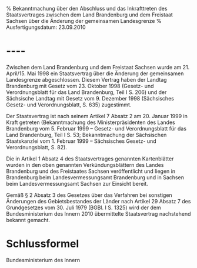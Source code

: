 % Bekanntmachung über den Abschluss und das Inkrafttreten des Staatsvertrages zwischen dem Land Brandenburg und dem Freistaat Sachsen über die Änderung der gemeinsamen Landesgrenze
% Ausfertigungsdatum: 23.09.2010
 
# ----

Zwischen dem Land Brandenburg und dem Freistaat Sachsen wurde am 21. April/15. Mai 1998 ein Staatsvertrag über die Änderung der gemeinsamen Landesgrenze abgeschlossen. Diesem Vertrag haben der Landtag Brandenburg mit Gesetz vom 23. Oktober 1998 (Gesetz- und Verordnungsblatt für das Land Brandenburg, Teil I S. 206) und der Sächsische Landtag mit Gesetz vom 9. Dezember 1998 (Sächsisches Gesetz- und Verordnungsblatt, S. 635) zugestimmt.

Der Staatsvertrag ist nach seinem Artikel 7 Absatz 2 am 20. Januar 1999 in Kraft getreten (Bekanntmachung des Ministerpräsidenten des Landes Brandenburg vom 5. Februar 1999 – Gesetz- und Verordnungsblatt für das Land Brandenburg, Teil I S. 53; Bekanntmachung der Sächsischen Staatskanzlei vom 1. Februar 1999 – Sächsisches Gesetz- und Verordnungsblatt, S. 82).

Die in Artikel 1 Absatz 4 des Staatsvertrages genannten Kartenblätter wurden in den oben genannten Verkündungsblättern des Landes Brandenburg und des Freistaates Sachsen veröffentlicht und liegen in Brandenburg beim Landesvermessungsamt Brandenburg und in Sachsen beim Landesvermessungsamt Sachsen zur Einsicht bereit.

Gemäß § 2 Absatz 3 des Gesetzes über das Verfahren bei sonstigen Änderungen des Gebietsbestandes der Länder nach Artikel 29 Absatz 7 des Grundgesetzes vom 30. Juli 1979 (BGBl. I S. 1325) wird der dem Bundesministerium des Innern 2010 übermittelte Staatsvertrag nachstehend bekannt gemacht.

# Schlussformel

Bundesministerium des Innern
